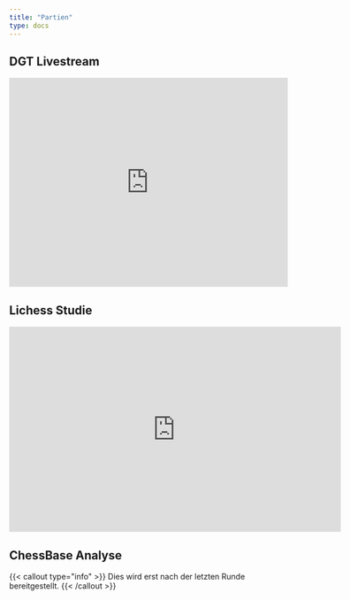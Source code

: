 ```yaml
---
title: "Partien"
type: docs
---
```


## DGT Livestream
<iframe src="https://lichess.org/embed/broadcast/2-ilmenauer-open-2025/7frTyKOf" style="width: 100%; aspect-ratio: 4/3;" frameborder="0"></iframe>



## Lichess Studie
<iframe width="600" height="371" src="https://lichess.org/study/embed/4Sg2IgrR/w9FbHQIP" frameborder=0></iframe>


## ChessBase Analyse
{{< callout type="info" >}}
Dies wird erst nach der letzten Runde bereitgestellt.
{{< /callout >}}
